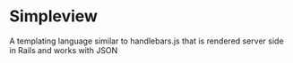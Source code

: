 Simpleview
==========

A templating language similar to handlebars.js that is rendered server side in Rails and works with JSON